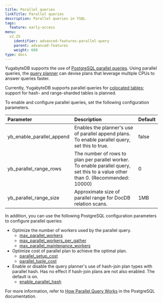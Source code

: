 ```yaml
---
title: Parallel queries
linkTitle: Parallel queries
description: Parallel queries in YSQL
tags:
  feature: early-access
menu:
  v2.25
    identifier: advanced-features-parallel-query
    parent: advanced-features
    weight: 600
type: docs
---
```


YugabyteDB supports the use of [PostgreSQL parallel queries](https://www.postgresql.org/docs/15/parallel-query.html). Using parallel queries, the [query planner](../../../../architecture/query-layer/planner-optimizer/) can devise plans that leverage multiple CPUs to answer queries faster.

Currently, YugabyteDB supports parallel queries for [colocated tables](../../../../additional-features/colocation/); support for hash- and range-sharded tables is planned.

To enable and configure parallel queries, set the following configuration parameters.

| Parameter | Description | Default |
| :--- | :--- | :--- |
| yb_enable_parallel_append | Enables the planner's use of parallel append plans. To enable parallel query, set this to true. | false |
| yb_parallel_range_rows | The number of rows to plan per parallel worker. To enable parallel query, set this to a value other than 0. (Recommended: 10000) | 0 |
| yb_parallel_range_size | Approximate size of parallel range for DocDB relation scans. | 1MB |

In addition, you can use the following PostgreSQL configuration parameters to configure parallel queries:

- Optimize the number of workers used by the parallel query.
  - [max_parallel_workers](https://www.postgresql.org/docs/15/runtime-config-resource.html#GUC-MAX-PARALLEL-WORKERS)
  - [max_parallel_workers_per_gather](https://www.postgresql.org/docs/15/runtime-config-resource.html#GUC-MAX-PARALLEL-WORKERS-PER-GATHER)
  - [max_parallel_maintenance_workers](https://www.postgresql.org/docs/15/runtime-config-resource.html#GUC-MAX-PARALLEL-WORKERS-MAINTENANCE)
- Optimize cost of parallel plan to achieve the optimal plan.
  - [parallel_setup_cost](https://www.postgresql.org/docs/15/runtime-config-query.html#GUC-PARALLEL-SETUP-COST)
  - [parallel_tuple_cost](https://www.postgresql.org/docs/15/runtime-config-query.html#GUC-PARALLEL-TUPLE-COST)
- Enable or disable the query planner's use of hash-join plan types with parallel hash. Has no effect if hash-join plans are not also enabled. The default is on.
  - [enable_parallel_hash](https://www.postgresql.org/docs/15/runtime-config-query.html#RUNTIME-CONFIG-QUERY-ENABLE)

For more information, refer to [How Parallel Query Works](https://www.postgresql.org/docs/15/how-parallel-query-works.html) in the PostgreSQL documentation.
